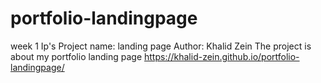 # portfolio-landingpage
week 1 Ip's 
Project name: landing page
Author: Khalid Zein
The project is about my portfolio landing page
https://khalid-zein.github.io/portfolio-landingpage/
